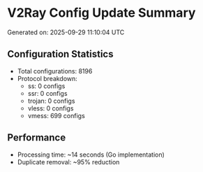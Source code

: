 # V2Ray Config Update Summary
Generated on: 2025-09-29 11:10:04 UTC

## Configuration Statistics
- Total configurations: 8196
- Protocol breakdown:
  - ss: 0 configs
  - ssr: 0 configs
  - trojan: 0 configs
  - vless: 0 configs
  - vmess: 699 configs

## Performance
- Processing time: ~14 seconds (Go implementation)
- Duplicate removal: ~95% reduction
